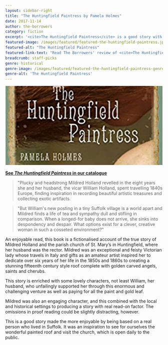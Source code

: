 ```yaml
---
layout: sidebar-right
title: "The Huntingfield Paintress by Pamela Holmes"
date: 2017-11-14
author: the-borrowers
category: fiction
excerpt: '<cite>The Huntingfield Paintress</cite> is a good story with sympathetic characters, set in nineteenth-century Suffolk.'
featured-image: /images/featured/featured-the-huntingfield-paintress.jpg
featured-alt: "The Huntingfield Paintress"
featured-link-text: "Read The Borrowers' review of <cite>The Huntingfield Paintress</cite>"
breadcrumb: staff-picks
genre: historical
genre-image: /images/featured/featured-the-huntingfield-paintress-genre.jpg
genre-alt: 'The Huntingfield Paintress'
---
```


![The Huntingfield Paintress](/images/featured/featured-the-huntingfield-paintress.jpg)

**[See <cite>The Huntingfield Paintress</cite> in our catalogue](https://suffolk.spydus.co.uk/cgi-bin/spydus.exe/ENQ/OPAC/BIBENQ?BRN=1955518)**

> "Plucky and headstrong Mildred Holland revelled in the eight years she and her husband, the vicar William Holland, spent travelling 1840s Europe, finding inspiration in recording beautiful artistic treasures and collecting exotic artifacts.

> "But William's new posting in a tiny Suffolk village is a world apart and Mildred finds a life of tea and sympathy dull and stifling in comparison. When a longed-for baby does not arrive, she sinks into despondency and despair. What options exist for a clever, creative woman in such a cosseted environment?"

An enjoyable read, this book is a fictionalised account of the true story of Mildred Holland and the parish church of St. Mary’s in Huntingfield, where her husband was the rector. Mildred was an exceptional and feisty Victorian lady whose travels in Italy and gifts as an amateur artist inspired her to dedicate over six years of her life in the 1850s and 1860s to creating a stunning fifteenth century style roof complete with golden carved angels, saints and cherubs.

This story is enriched with some lovely characters, not least William, her husband, who unfailingly supported her through this enormous and challenging venture as well as paying for all the paint and gold leaf.

Mildred was also an engaging character, and this combined with the local and historical settings to producing a story with real read-on factor. The omissions in proof reading could be slightly distracting, however.

This is a good story made the more enjoyable by being based on a real person who lived in Suffolk. It was an inspiration to see for ourselves the wonderful painted roof and visit the church, which is open daily to the public.
